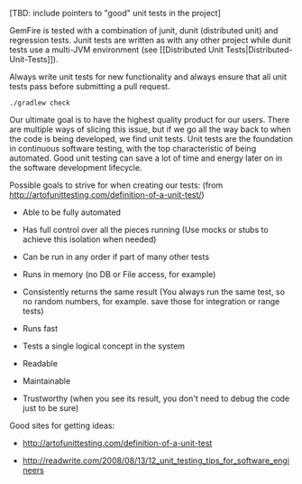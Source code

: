 [TBD: include pointers to "good" unit tests in the project]

GemFire is tested with a combination of junit, dunit (distributed unit) and regression tests.  Junit tests are written as with any other project while dunit tests use a multi-JVM environment (see [[Distributed Unit Tests|Distributed-Unit-Tests]]).

Always write unit tests for new functionality and always ensure that all unit tests pass before submitting a pull request.

    ./gradlew check

Our ultimate goal is to have the highest quality product for our users. There are multiple ways of slicing this issue, but if we go all the way back to when the code is being developed, we find unit tests. Unit tests are the foundation in continuous software testing, with the top characteristic of being automated. Good unit testing can save a lot of time and energy later on in the software development lifecycle.

Possible goals to strive for when creating our tests: (from http://artofunittesting.com/definition-of-a-unit-test/)

- Able to be fully automated

- Has full control over all the pieces running (Use mocks or stubs to achieve this isolation when needed)

- Can be run in any order if part of many other tests

- Runs in memory (no DB or File access, for example)

- Consistently returns the same result (You always run the same test, so no random numbers, for example. save those for integration or range tests)

- Runs fast

- Tests a single logical concept in the system

- Readable

- Maintainable

- Trustworthy (when you see its result, you don't need to debug the code just to be sure)

Good sites for getting ideas:

- http://artofunittesting.com/definition-of-a-unit-test

- http://readwrite.com/2008/08/13/12_unit_testing_tips_for_software_engineers 